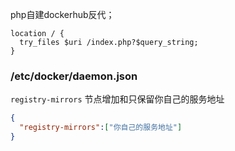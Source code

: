 php自建dockerhub反代；

```nginx
location / {
  try_files $uri /index.php?$query_string;
}
```

### /etc/docker/daemon.json ###
`registry-mirrors` 节点增加和只保留你自己的服务地址
```json
{
  "registry-mirrors":["你自己的服务地址"]
}
```
